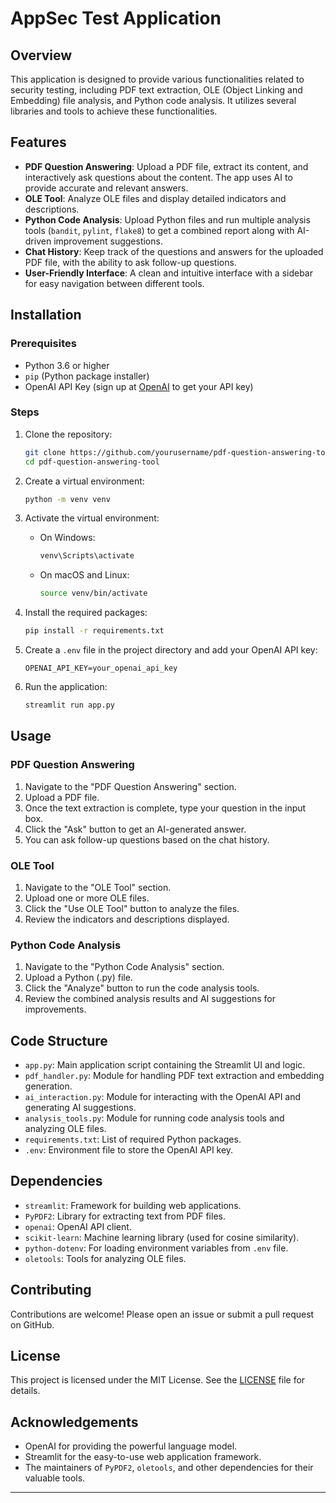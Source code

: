 # AppSec Test Application


## Overview

This application is designed to provide various functionalities related to security testing, including PDF text extraction, OLE (Object Linking and Embedding) file analysis, and Python code analysis. It utilizes several libraries and tools to achieve these functionalities.


## Features

- **PDF Question Answering**: Upload a PDF file, extract its content, and interactively ask questions about the content. The app uses AI to provide accurate and relevant answers.
- **OLE Tool**: Analyze OLE files and display detailed indicators and descriptions.
- **Python Code Analysis**: Upload Python files and run multiple analysis tools (`bandit`, `pylint`, `flake8`) to get a combined report along with AI-driven improvement suggestions.
- **Chat History**: Keep track of the questions and answers for the uploaded PDF file, with the ability to ask follow-up questions.
- **User-Friendly Interface**: A clean and intuitive interface with a sidebar for easy navigation between different tools.

## Installation

### Prerequisites

- Python 3.6 or higher
- `pip` (Python package installer)
- OpenAI API Key (sign up at [OpenAI](https://beta.openai.com/signup/) to get your API key)

### Steps

1. Clone the repository:
    ```sh
    git clone https://github.com/yourusername/pdf-question-answering-tool.git
    cd pdf-question-answering-tool
    ```

2. Create a virtual environment:
    ```sh
    python -m venv venv
    ```

3. Activate the virtual environment:

    - On Windows:
      ```sh
      venv\Scripts\activate
      ```
    - On macOS and Linux:
      ```sh
      source venv/bin/activate
      ```

4. Install the required packages:
    ```sh
    pip install -r requirements.txt
    ```

5. Create a `.env` file in the project directory and add your OpenAI API key:
    ```env
    OPENAI_API_KEY=your_openai_api_key
    ```

6. Run the application:
    ```sh
    streamlit run app.py
    ```

## Usage

### PDF Question Answering

1. Navigate to the "PDF Question Answering" section.
2. Upload a PDF file.
3. Once the text extraction is complete, type your question in the input box.
4. Click the "Ask" button to get an AI-generated answer.
5. You can ask follow-up questions based on the chat history.

### OLE Tool

1. Navigate to the "OLE Tool" section.
2. Upload one or more OLE files.
3. Click the "Use OLE Tool" button to analyze the files.
4. Review the indicators and descriptions displayed.

### Python Code Analysis

1. Navigate to the "Python Code Analysis" section.
2. Upload a Python (.py) file.
3. Click the "Analyze" button to run the code analysis tools.
4. Review the combined analysis results and AI suggestions for improvements.

## Code Structure

- `app.py`: Main application script containing the Streamlit UI and logic.
- `pdf_handler.py`: Module for handling PDF text extraction and embedding generation.
- `ai_interaction.py`: Module for interacting with the OpenAI API and generating AI suggestions.
- `analysis_tools.py`: Module for running code analysis tools and analyzing OLE files.
- `requirements.txt`: List of required Python packages.
- `.env`: Environment file to store the OpenAI API key.

## Dependencies

- `streamlit`: Framework for building web applications.
- `PyPDF2`: Library for extracting text from PDF files.
- `openai`: OpenAI API client.
- `scikit-learn`: Machine learning library (used for cosine similarity).
- `python-dotenv`: For loading environment variables from `.env` file.
- `oletools`: Tools for analyzing OLE files.

## Contributing

Contributions are welcome! Please open an issue or submit a pull request on GitHub.

## License

This project is licensed under the MIT License. See the [LICENSE](LICENSE) file for details.

## Acknowledgements

- OpenAI for providing the powerful language model.
- Streamlit for the easy-to-use web application framework.
- The maintainers of `PyPDF2`, `oletools`, and other dependencies for their valuable tools.

---
